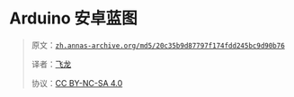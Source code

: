 # Arduino 安卓蓝图

> 原文：[`zh.annas-archive.org/md5/20c35b9d87797f174fdd245bc9d90b76`](https://zh.annas-archive.org/md5/20c35b9d87797f174fdd245bc9d90b76)
> 
> 译者：[飞龙](https://github.com/wizardforcel)
> 
> 协议：[CC BY-NC-SA 4.0](http://creativecommons.org/licenses/by-nc-sa/4.0/)
